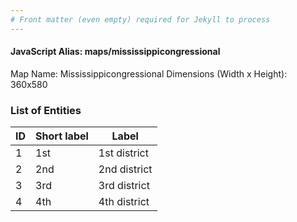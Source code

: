 ```yaml
---
# Front matter (even empty) required for Jekyll to process
---
```


#### JavaScript Alias: maps/mississippicongressional

Map Name: Mississippicongressional
Dimensions (Width x Height): 360x580





### List of Entities

ID | Short label | Label
---|---|---|
1|1st|1st district
2|2nd|2nd district
3|3rd|3rd district
4|4th|4th district

